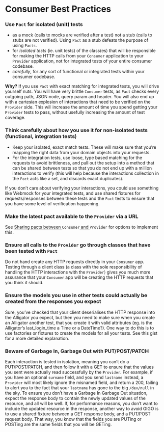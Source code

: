 # Consumer Best Practices

### Use `Pact` for isolated \(unit\) tests

* as a mock \(calls to mocks are verified after a test\) not a stub \(calls to stubs are not verified\). Using `Pact` as a stub defeats the purpose of using `Pacts`.
* for _isolated tests_ \(ie. unit tests\) of the class\(es\) that will be responsible for making the HTTP calls from your `Consumer` application to your `Provider` application, not for integrated tests of your entire consumer codebase.
* _carefully_, for any sort of functional or integrated tests within your consumer codebase.

**Why?**
If you use `Pact` with exact matching for integrated tests, you will drive yourself nuts. You will have very brittle `Consumer` tests, as `Pact` checks every outgoing path, JSON node, query param and header. You will also end up with a cartesian explosion of interactions that need to be verified on the `Provider` side. This will increase the amount of time you spend getting your `Provider` tests to pass, without usefully increasing the amount of test coverage.

### Think carefully about how you use it for non-isolated tests \(functional, integration tests\)

* Keep your isolated, exact match tests. These will make sure that you’re mapping the right data from your domain objects into your requests.
* For the integration tests, use loose, type based matching for the requests to avoid brittleness, and pull out the setup into a method that can be shared between tests so that you do not end up with a million interactions to verify \(this will help because the interactions collection in the `Pact` acts like a set, and discards exact duplicates\).

If you don’t care about verifying your interactions, you could use something like Webmock for your integrated tests, and use shared fixtures for requests\/responses between these tests and the `Pact` tests to ensure that you have some level of verification happening.


### Make the latest pact available to the `Provider` via a URL

  See [Sharing pacts between ](https://github.com/realestate-com-au/pact/wiki/Sharing-pacts-between-consumer-and-provider)`Consumer`[ and ](https://github.com/realestate-com-au/pact/wiki/Sharing-pacts-between-consumer-and-provider)`Provider` for options to implement this.

### Ensure all calls to the `Provider` go through classes that have been tested with `Pact`

Do not hand create any HTTP requests directly in your `Consumer` app. Testing through a client class \(a class with the sole responsibility of handling the HTTP interactions with the `Provider`\) gives you much more assurance that your `Consumer` app will be creating the HTTP requests that you think it should.

### Ensure the models you use in other tests could actually be created from the responses you expect

  Sure, you’ve checked that your client deserialises the HTTP response into the Alligator you expect, but then you need to make sure when you create an Alligator another test, that you create it with valid attributes \(eg. is the Alligator’s last\_login\_time a Time or a DateTime?\). One way to do this is to use factories or fixtures to create the models for all your tests. See this gist for a more detailed explanation.
  ### Beware of Garbage In, Garbage Out with PUT\/POST\/PATCH

  Each interaction is tested in isolation, meaning you can’t do a PUT\/POST\/PATCH, and then follow it with a GET to ensure that the values you sent were actually read successfully by the `Provider`. For example, if you have an optional `surname` field, and you send `lastname` instead, a `Provider` will most likely ignore the misnamed field, and return a 200, failing to alert you to the fact that your `lastname` has gone to the big `/dev/null` in the sky.
  To ensure you don’t have a Garbage In Garbage Out situation, expect the response body to contain the newly updated values of the resource, and all will be well.
  If, for performance reasons, you don’t want to include the updated resource in the response, another way to avoid GIGO is to use a shared fixture between a GET response body, and a PUT\/POST request body. That way, you know that the fields you are PUTing or POSTing are the same fields that you will be GETing.

